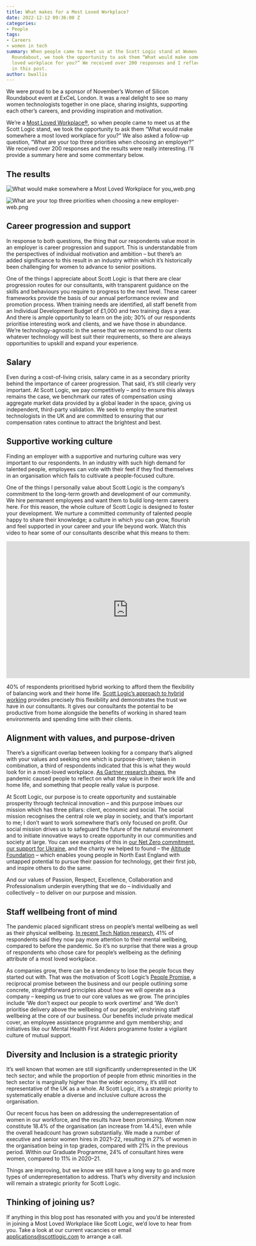 ```yaml
---
title: What makes for a Most Loved Workplace?
date: 2022-12-12 09:36:00 Z
categories:
- People
tags:
- Careers
- women in tech
summary: When people came to meet us at the Scott Logic stand at Women of Silicon
  Roundabout, we took the opportunity to ask them “What would make somewhere a most
  loved workplace for you?” We received over 200 responses and I reflect on the results
  in this post.
author: bwallis
---
```


We were proud to be a sponsor of November’s Women of Silicon Roundabout event at ExCeL London. It was a real delight to see so many women technologists together in one place, sharing insights, supporting each other’s careers, and providing inspiration and motivation.

We’re a [Most Loved Workplace®](https://www.scottlogic.com/news/scott-logic-ranked-26-newsweek-top-100-uk-most-loved-workplaces), so when people came to meet us at the Scott Logic stand, we took the opportunity to ask them “What would make somewhere a most loved workplace for you?” We also asked a follow-up question, “What are your top three priorities when choosing an employer?” We received over 200 responses and the results were really interesting. I’ll provide a summary here and some commentary below.

## The results

![What would make somewhere a Most Loved Workplace for you_web.png](/uploads/What%20would%20make%20somewhere%20a%20Most%20Loved%20Workplace%20for%20you_web.png)

![What are your top three priorities when choosing a new employer-web.png](/uploads/What%20are%20your%20top%20three%20priorities%20when%20choosing%20a%20new%20employer-web.png)

## Career progression and support

In response to both questions, the thing that our respondents value most in an employer is career progression and support. This is understandable from the perspectives of individual motivation and ambition – but there’s an added significance to this result in an industry within which it’s historically been challenging for women to advance to senior positions.

One of the things I appreciate about Scott Logic is that there are clear progression routes for our consultants, with transparent guidance on the skills and behaviours you require to progress to the next level. These career frameworks provide the basis of our annual performance review and promotion process. When training needs are identified, all staff benefit from an Individual Development Budget of £1,000 and two training days a year. And there is ample opportunity to learn on the job; 30% of our respondents prioritise interesting work and clients, and we have those in abundance. We’re technology-agnostic in the sense that we recommend to our clients whatever technology will best suit their requirements, so there are always opportunities to upskill and expand your experience.

## Salary

Even during a cost-of-living crisis, salary came in as a secondary priority behind the importance of career progression. That said, it’s still clearly very important. At Scott Logic, we pay competitively – and to ensure this always remains the case, we benchmark our rates of compensation using aggregate market data provided by a global leader in the space, giving us independent, third-party validation. We seek to employ the smartest technologists in the UK and are committed to ensuring that our compensation rates continue to attract the brightest and best.

## Supportive working culture

Finding an employer with a supportive and nurturing culture was very important to our respondents. In an industry with such high demand for talented people, employees can vote with their feet if they find themselves in an organisation which fails to cultivate a people-focused culture.

One of the things I personally value about Scott Logic is the company’s commitment to the long-term growth and development of our community. We hire permanent employees and want them to build long-term careers here. For this reason, the whole culture of Scott Logic is designed to foster your development. We nurture a committed community of talented people happy to share their knowledge; a culture in which you can grow, flourish and feel supported in your career and your life beyond work. Watch this video to hear some of our consultants describe what this means to them:

<iframe src="https://player.vimeo.com/video/770834956?h=32643f9656" width="640" height="360" frameborder="0" allow="autoplay; fullscreen; picture-in-picture" allowfullscreen></iframe>

40% of respondents prioritised hybrid working to afford them the flexibility of balancing work and their home life. [Scott Logic’s approach to hybrid working](https://www.scottlogic.com/hybrid-working) provides precisely this flexibility and demonstrates the trust we have in our consultants. It gives our consultants the potential to be productive from home alongside the benefits of working in shared team environments and spending time with their clients.

## Alignment with values, and purpose-driven

There’s a significant overlap between looking for a company that’s aligned with your values and seeking one which is purpose-driven; taken in combination, a third of respondents indicated that this is what they would look for in a most-loved workplace. [As Gartner research shows](https://www.gartner.com/en/articles/employees-seek-personal-value-and-purpose-at-work-be-prepared-to-deliver), the pandemic caused people to reflect on what they value in their work life and home life, and something that people really value is purpose.

At Scott Logic, our purpose is to create opportunity and sustainable prosperity through technical innovation – and this purpose imbues our mission which has three pillars: client, economic and social. The social mission recognises the central role we play in society, and that’s important to me; I don’t want to work somewhere that’s only focused on profit. Our social mission drives us to safeguard the future of the natural environment and to initiate innovative ways to create opportunity in our communities and society at large. You can see examples of this in [our Net Zero commitment](https://www.scottlogic.com/news/scott-logic-aims-achieve-net-zero-2040), [our support for Ukraine](https://www.scottlogic.com/news/scott-logic-stands-ukraine), and the charity we helped to found – the [Altitude Foundation](https://altitudefoundation.org/) – which enables young people in North East England with untapped potential to pursue their passion for technology, get their first job, and inspire others to do the same.

And our values of Passion, Respect, Excellence, Collaboration and Professionalism underpin everything that we do – individually and collectively – to deliver on our purpose and mission.

## Staff wellbeing front of mind

The pandemic placed significant stress on people’s mental wellbeing as well as their physical wellbeing. [In recent Tech Nation research](https://technation.io/people-and-skills-report-2022/#key-statistics), 41% of respondents said they now pay more attention to their mental wellbeing, compared to before the pandemic. So it’s no surprise that there was a group of respondents who chose care for people’s wellbeing as the defining attribute of a most loved workplace.

As companies grow, there can be a tendency to lose the people focus they started out with. That was the motivation of Scott Logic’s [People Promise](https://www.scottlogic.com/people-promise), a reciprocal promise between the business and our people outlining some concrete, straightforward principles about how we will operate as a company – keeping us true to our core values as we grow. The principles include ‘We don’t expect our people to work overtime’ and ‘We don’t prioritise delivery above the wellbeing of our people’, enshrining staff wellbeing at the core of our business. Our benefits include private medical cover, an employee assistance programme and gym membership; and initiatives like our Mental Health First Aiders programme foster a vigilant culture of mutual support.

## Diversity and Inclusion is a strategic priority

It’s well known that women are still significantly underrepresented in the UK tech sector; and while the proportion of people from ethnic minorities in the tech sector is marginally higher than the wider economy, it’s still not representative of the UK as a whole. At Scott Logic, it’s a strategic priority to systematically enable a diverse and inclusive culture across the organisation.

Our recent focus has been on addressing the underrepresentation of women in our workforce, and the results have been promising. Women now constitute 18.4% of the organisation (an increase from 14.4%), even while the overall headcount has grown substantially. We made a number of executive and senior women hires in 2021–22, resulting in 27% of women in the organisation being in top grades, compared with 21% in the previous period. Within our Graduate Programme, 24% of consultant hires were women, compared to 11% in 2020–21.

Things are improving, but we know we still have a long way to go and more types of underrepresentation to address. That’s why diversity and inclusion will remain a strategic priority for Scott Logic.

## Thinking of joining us?

If anything in this blog post has resonated with you and you’d be interested in joining a Most Loved Workplace like Scott Logic, we’d love to hear from you. Take a look at our current vacancies or email [applications@scottlogic.com](mailto:applications@scottlogic.com) to arrange a call.